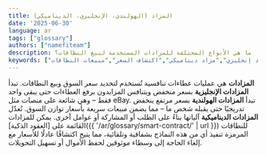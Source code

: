 ```yaml
---
title: المزاد (الهولندي، الإنجليزي، الديناميكي)
date: '2025-06-30'
language: ar
tags: ["glossary"]
authors: ["namefiteam"]
description: ما هي الأنواع المختلفة للمزادات المستخدمة لبيع النطاقات؟
keywords: ["مزاد","مزاد هولندي","مزاد إنجليزي","مزاد ديناميكي","اكتشاف السعر","مبيعات النطاقات"]
---
```



**المزادات** هي عمليات عطاءات تنافسية تُستخدم لتحديد سعر السوق وبيع النطاقات. تبدأ **المزادات الإنجليزية** بسعر منخفض ويتنافس المزايدون برفع العطاءات حتى يبقى واحد فقط – وهي شائعة على منصات مثل eBay. تبدأ **المزادات الهولندية** بسعر مرتفع ينخفض تدريجيًا حتى يقبله شخص ما – مما يضمن مبيعات سريعة بأسعار توازن السوق. تُعدّل **المزادات الديناميكية** آلياتها بناءً على الطلب أو المشاركة أو عوامل أخرى. يمكن للمزادات القائمة على [العقود الذكية]({{ '/ar/glossary/smart-contract/' | url }}) للنطاقات المرمزة تنفيذ أي من هذه النماذج بشفافية وتلقائية، مما يتيح اكتشافًا عادلًا للأسعار مع إلغاء الحاجة إلى وسطاء موثوقين لحفظ الأموال أو تسهيل التحويلات.